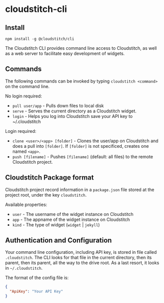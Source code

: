 # cloudstitch-cli

## Install

```
npm install -g @cloudstitch/cli
```

The Cloudstitch CLI provides command line access to Cloudstitch, as well as a web server to facilitate easy development of widgets.

## Commands

The following commands can be invoked by typing `cloudstitch <command>` on the command line.

No login required:

* `pull user/app` - Pulls down files to local disk
* `serve` - Serves the current directory as a Cloudstitch widget.
* `login` - Helps you log into Cloudstitch save your API key to ~/.cloudstitch
 
Login required:

* `clone <user>/<app> [folder]` - Clones the user/app on Cloudstitch and does a pull into `[folder]`. If `[folder]` is not specificed, creates one named `<app>`. 
* `push [filename]` - Pushes `[filename]` (default: all files) to the remote Cloudstitch project.

## Cloudstitch Package format 

Cloudstitch project record information in a `package.json` file stored at the project root, under the key `cloudstitch`.

Available properties:

* `user` - The username of the widget instance on Cloudstitch
* `app` - The appname of the widget instance on Cloudstitch
* `kind` - The type of widget (`widget` | `jekyll`)

## Authentication and Configuration

Your command line configuration, including API key, is stored in file called `.cloudstitch`. The CLI looks for that file in the current directory, then its parent, then its parent, all the way to the drive root. As a last resort, it looks in `~/.cloudstitch`.

The format of the config file is:

```json
{
  "ApiKey": "Your API Key"
}
```
